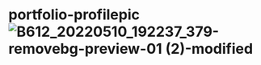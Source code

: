 # portfolio-profilepic![B612_20220510_192237_379-removebg-preview-01 (2)-modified](https://user-images.githubusercontent.com/97457740/175331330-d4346900-09e5-44f5-b8d9-a451aae6858b.png)
